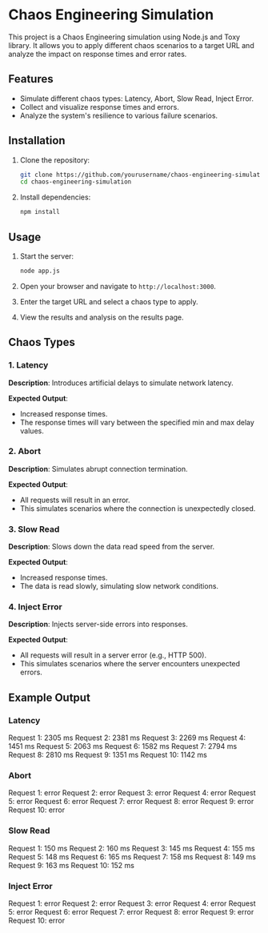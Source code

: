 # Chaos Engineering Simulation

This project is a Chaos Engineering simulation using Node.js and Toxy library. It allows you to apply different chaos scenarios to a target URL and analyze the impact on response times and error rates.

## Features

- Simulate different chaos types: Latency, Abort, Slow Read, Inject Error.
- Collect and visualize response times and errors.
- Analyze the system's resilience to various failure scenarios.

## Installation

1. Clone the repository:

    ```bash
    git clone https://github.com/yourusername/chaos-engineering-simulation.git
    cd chaos-engineering-simulation
    ```

2. Install dependencies:

    ```bash
    npm install
    ```

## Usage

1. Start the server:

    ```bash
    node app.js
    ```

2. Open your browser and navigate to `http://localhost:3000`.

3. Enter the target URL and select a chaos type to apply.

4. View the results and analysis on the results page.

## Chaos Types

### 1. Latency

**Description**: Introduces artificial delays to simulate network latency.

**Expected Output**:
- Increased response times.
- The response times will vary between the specified min and max delay values.

### 2. Abort

**Description**: Simulates abrupt connection termination.

**Expected Output**:
- All requests will result in an error.
- This simulates scenarios where the connection is unexpectedly closed.

### 3. Slow Read

**Description**: Slows down the data read speed from the server.

**Expected Output**:
- Increased response times.
- The data is read slowly, simulating slow network conditions.

### 4. Inject Error

**Description**: Injects server-side errors into responses.

**Expected Output**:
- All requests will result in a server error (e.g., HTTP 500).
- This simulates scenarios where the server encounters unexpected errors.

## Example Output

### Latency

Request 1: 2305 ms
Request 2: 2381 ms
Request 3: 2269 ms
Request 4: 1451 ms
Request 5: 2063 ms
Request 6: 1582 ms
Request 7: 2794 ms
Request 8: 2810 ms
Request 9: 1351 ms
Request 10: 1142 ms

### Abort
Request 1: error
Request 2: error
Request 3: error
Request 4: error
Request 5: error
Request 6: error
Request 7: error
Request 8: error
Request 9: error
Request 10: error

### Slow Read

Request 1: 150 ms
Request 2: 160 ms
Request 3: 145 ms
Request 4: 155 ms
Request 5: 148 ms
Request 6: 165 ms
Request 7: 158 ms
Request 8: 149 ms
Request 9: 163 ms
Request 10: 152 ms

### Inject Error

Request 1: error
Request 2: error
Request 3: error
Request 4: error
Request 5: error
Request 6: error
Request 7: error
Request 8: error
Request 9: error
Request 10: error
